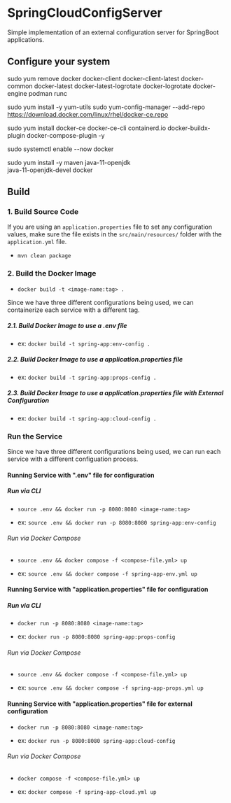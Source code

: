 # SpringCloudConfigServer
Simple implementation of an external configuration server for SpringBoot applications. 


## Configure your system
sudo yum remove docker docker-client docker-client-latest docker-common docker-latest docker-latest-logrotate docker-logrotate docker-engine podman runc

sudo yum install -y yum-utils
sudo yum-config-manager --add-repo https://download.docker.com/linux/rhel/docker-ce.repo

sudo yum install docker-ce docker-ce-cli containerd.io docker-buildx-plugin docker-compose-plugin -y

sudo systemctl enable --now docker

sudo yum install -y maven java-11-openjdk \
    java-11-openjdk-devel docker

## Build

### 1. Build Source Code

If you are using an `application.properties` file to set any configuration values, make sure the file exists in the `src/main/resources/` folder with the `application.yml` file.

- `mvn clean package`


### 2. Build the Docker Image

- `docker build -t <image-name:tag> .`

Since we have three different configurations being used, we can containerize each service with a different tag.

##### 2.1. Build Docker Image to use a .env file 

- ex: `docker build -t spring-app:env-config .`

##### 2.2. Build Docker Image to use a application.properties file 

- ex: `docker build -t spring-app:props-config .`

##### 2.3. Build Docker Image to use a application.properties file with External Configuration

- ex: `docker build -t spring-app:cloud-config .`


### Run the Service

Since we have three different configurations being used, we can run each service with a different configuation process.


#### Running Service with ".env" file for configuration
##### Run via CLI

- `source .env && docker run -p 8080:8080 <image-name:tag>`

- ex: `source .env && docker run -p 8080:8080 spring-app:env-config`


###### Run via Docker Compose

- `source .env && docker compose -f <compose-file.yml> up`

- ex: `source .env && docker compose -f spring-app-env.yml up`


#### Running Service with "application.properties" file for configuration
##### Run via CLI

- `docker run -p 8080:8080 <image-name:tag>`

- ex: `docker run -p 8080:8080 spring-app:props-config`


###### Run via Docker Compose

- `source .env && docker compose -f <compose-file.yml> up`

- ex: `source .env && docker compose -f spring-app-props.yml up`


#### Running Service with "application.properties" file for external configuration

- `docker run -p 8080:8080 <image-name:tag>`

- ex: `docker run -p 8080:8080 spring-app:cloud-config`


###### Run via Docker Compose

- `docker compose -f <compose-file.yml> up`

- ex: `docker compose -f spring-app-cloud.yml up`

